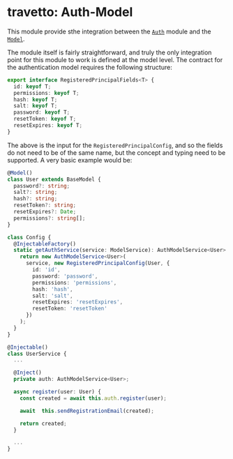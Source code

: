 travetto: Auth-Model
===

This module provide sthe integration between the [`Auth`](https://github.com/travetto/auth) module and the [`Model`](https://github.com/travetto/model).

The module itself is fairly straightforward, and truly the only integration point for this module to work is defined at the model level.  The contract for the authentication model requires the following structure:
```typescript
export interface RegisteredPrincipalFields<T> {
  id: keyof T;
  permissions: keyof T;
  hash: keyof T;
  salt: keyof T;
  password: keyof T;
  resetToken: keyof T;
  resetExpires: keyof T;
}
```

The above is the input for the ```RegisteredPrincipalConfig```, and so the fields do not need to be of the same name, but the concept and typing need to be supported.  A very basic example would be:
```typescript
@Model()
class User extends BaseModel {
  password?: string;
  salt?: string;
  hash?: string;
  resetToken?: string;
  resetExpires?: Date;
  permissions?: string[];
}

class Config {
  @InjectableFactory()
  static getAuthService(service: ModelService): AuthModelService<User> {
    return new AuthModelService<User>(
      service, new RegisteredPrincipalConfig(User, {
        id: 'id',
        password: 'password',
        permissions: 'permissions',
        hash: 'hash',
        salt: 'salt',
        resetExpires: 'resetExpires',
        resetToken: 'resetToken'
      })
    );
  }
}

@Injectable()
class UserService {
  ...

  @Inject()
  private auth: AuthModelService<User>;

  async register(user: User) {
    const created = await this.auth.register(user);

    await  this.sendRegistrationEmail(created);

    return created;
  }

  ...
}
```